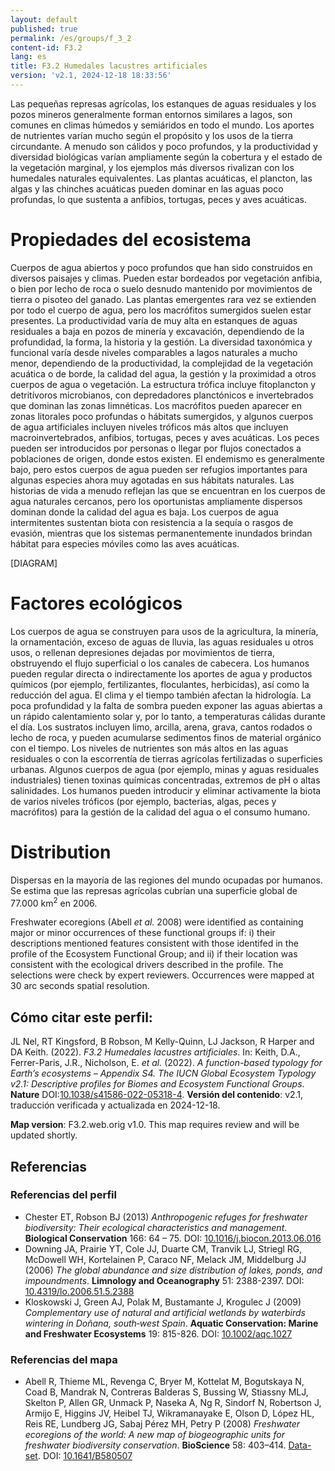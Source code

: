 ```yaml
---
layout: default
published: true
permalink: /es/groups/f_3_2
content-id: F3.2
lang: es
title: F3.2 Humedales lacustres artificiales
version: 'v2.1, 2024-12-18 18:33:56'
---
```


Las pequeñas represas agrícolas, los estanques de aguas residuales y los pozos mineros generalmente forman entornos similares a lagos, son comunes en climas húmedos y semiáridos en todo el mundo. Los aportes de nutrientes varían mucho según el propósito y los usos de la tierra circundante. A menudo son cálidos y poco profundos, y la productividad y diversidad biológicas varían ampliamente según la cobertura y el estado de la vegetación marginal, y los ejemplos más diversos rivalizan con los humedales naturales equivalentes. Las plantas acuáticas, el plancton, las algas y las chinches acuáticas pueden dominar en las aguas poco profundas, lo que sustenta a anfibios, tortugas, peces y aves acuáticas.

# Propiedades del ecosistema
 
Cuerpos de agua abiertos y poco profundos que han sido construidos en diversos paisajes y climas. Pueden estar bordeados por vegetación anfibia, o bien por lecho de roca o suelo desnudo mantenido por movimientos de tierra o pisoteo del ganado. Las plantas emergentes rara vez se extienden por todo el cuerpo de agua, pero los macrófitos sumergidos suelen estar presentes. La productividad varía de muy alta en estanques de aguas residuales a baja en pozos de minería y excavación, dependiendo de la profundidad, la forma, la historia y la gestión. La diversidad taxonómica y funcional varía desde niveles comparables a lagos naturales a mucho menor, dependiendo de la productividad, la complejidad de la vegetación acuática o de borde, la calidad del agua, la gestión y la proximidad a otros cuerpos de agua o vegetación. La estructura trófica incluye fitoplancton y detritívoros microbianos, con depredadores planctónicos e invertebrados que dominan las zonas limnéticas. Los macrófitos pueden aparecer en zonas litorales poco profundas o hábitats sumergidos, y algunos cuerpos de agua artificiales incluyen niveles tróficos más altos que incluyen macroinvertebrados, anfibios, tortugas, peces y aves acuáticas. Los peces pueden ser introducidos por personas o llegar por flujos conectados a poblaciones de origen, donde estos existen. El endemismo es generalmente bajo, pero estos cuerpos de agua pueden ser refugios importantes para algunas especies ahora muy agotadas en sus hábitats naturales. Las historias de vida a menudo reflejan las que se encuentran en los cuerpos de agua naturales cercanos, pero los oportunistas ampliamente dispersos dominan donde la calidad del agua es baja. Los cuerpos de agua intermitentes sustentan biota con resistencia a la sequía o rasgos de evasión, mientras que los sistemas permanentemente inundados brindan hábitat para especies móviles como las aves acuáticas.

[DIAGRAM]

# Factores ecológicos
 
Los cuerpos de agua se construyen para usos de la agricultura, la minería, la ornamentación, exceso de aguas de lluvia, las aguas residuales u otros usos, o rellenan depresiones dejadas por movimientos de tierra, obstruyendo el flujo superficial o los canales de cabecera. Los humanos pueden regular directa o indirectamente los aportes de agua y productos químicos (por ejemplo, fertilizantes, floculantes, herbicidas), así como la reducción del agua. El clima y el tiempo también afectan la hidrología. La poca profundidad y la falta de sombra pueden exponer las aguas abiertas a un rápido calentamiento solar y, por lo tanto, a temperaturas cálidas durante el día. Los sustratos incluyen limo, arcilla, arena, grava, cantos rodados o lecho de roca, y pueden acumularse sedimentos finos de material orgánico con el tiempo. Los niveles de nutrientes son más altos en las aguas residuales o con la escorrentía de tierras agrícolas fertilizadas o superficies urbanas. Algunos cuerpos de agua (por ejemplo, minas y aguas residuales industriales) tienen toxinas químicas concentradas, extremos de pH o altas salinidades. Los humanos pueden introducir y eliminar activamente la biota de varios niveles tróficos (por ejemplo, bacterias, algas, peces y macrófitos) para la gestión de la calidad del agua o el consumo humano.
 
# Distribution
 
Dispersas en la mayoría de las regiones del mundo ocupadas por humanos. Se estima que las represas agrícolas cubrían una superficie global de 77.000 km<sup>2</sup> en 2006.

Freshwater ecoregions (Abell _et al._ 2008) were identified as containing major or minor occurrences of these functional groups if: i) their descriptions mentioned features consistent with those identifed in the profile of the Ecosystem Functional Group; and ii) if their location was consistent with the ecological drivers described in the profile. The selections were check by expert reviewers. Occurrences were mapped at 30 arc seconds spatial resolution.

## Cómo citar este perfil:

JL Nel, RT Kingsford, B Robson, M Kelly-Quinn, LJ Jackson, R Harper and DA Keith. (2022). *F3.2 Humedales lacustres artificiales*. In: Keith, D.A., Ferrer-Paris, J.R., Nicholson, E. *et al.* (2022). *A function-based typology for Earth’s ecosystems – Appendix S4. The IUCN Global Ecosystem Typology v2.1: Descriptive profiles for Biomes and Ecosystem Functional Groups*. **Nature** DOI:[10.1038/s41586-022-05318-4](https://doi.org/10.1038/s41586-022-05318-4).
**Versión del contenido**: v2.1, traducción verificada y actualizada en 2024-12-18.

**Map version**: F3.2.web.orig v1.0. This map requires review and will be updated shortly.

## Referencias

### Referencias del perfil
* Chester ET, Robson BJ  (2013) *Anthropogenic refuges for freshwater biodiversity: Their ecological characteristics and management*. **Biological Conservation** 166: 64 – 75. DOI: [10.1016/j.biocon.2013.06.016](http://doi.org/10.1016/j.biocon.2013.06.016)
* Downing JA, Prairie YT, Cole JJ, Duarte CM, Tranvik LJ, Striegl RG, McDowell WH, Kortelainen P, Caraco NF, Melack JM, Middelburg JJ (2006) *The global abundance and size distribution of lakes, ponds, and impoundments*. **Limnology and Oceanography** 51: 2388-2397. DOI: [10.4319/lo.2006.51.5.2388](http://doi.org/10.4319/lo.2006.51.5.2388)
* Kloskowski J, Green AJ, Polak M, Bustamante J, Krogulec J  (2009) *Complementary use of natural and artificial wetlands by waterbirds wintering in Doñana, south‐west Spain*. **Aquatic Conservation: Marine and Freshwater Ecosystems** 19: 815-826. DOI: [10.1002/aqc.1027](http://doi.org/10.1002/aqc.1027)

### Referencias del mapa
* Abell R, Thieme ML, Revenga C, Bryer M, Kottelat M, Bogutskaya N, Coad B, Mandrak N, Contreras Balderas S, Bussing W, Stiassny MLJ, Skelton P, Allen GR, Unmack P, Naseka A, Ng R, Sindorf N, Robertson J, Armijo E, Higgins JV, Heibel TJ, Wikramanayake E, Olson D, López HL, Reis RE, Lundberg JG, Sabaj Pérez MH, Petry P  (2008) *Freshwater ecoregions of the world: A new map of biogeographic units for freshwater biodiversity conservation*. **BioScience** 58: 403–414. [Data-set](http://www.feow.org). DOI: [10.1641/B580507](http://doi.org/10.1641/B580507)
